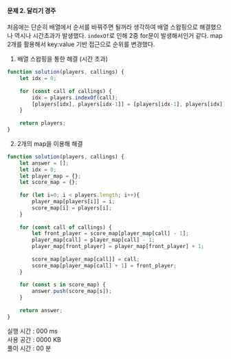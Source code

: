 #### 문제 2. 달리기 경주

처음에는 단순히 배열에서 순서를 바꿔주면 될꺼라 생각하여 배열 스왑핑으로 해결했으나 역시나 시간초과가 발생했다. `indexOf`로 인해 2중 for문이 발생해서인거 같다.
map 2개를 활용해서 key:value 기반 접근으로 순위를 변경했다.

1. 배열 스왑핑을 통한 해결 (시간 초과)
```javascript
function solution(players, callings) {
    let idx = 0;
    
    for (const call of callings) {
        idx = players.indexOf(call);
        [players[idx], players[idx-1]] = [players[idx-1], players[idx]];
    }
    
    return players;
}
```

2. 2개의 map을 이용해 해결
```javascript
function solution(players, callings) {
    let answer = [];
    let idx = 0;
    let player_map = {};
    let score_map = {};
    
    for (let i=0; i < players.length; i++){
        player_map[players[i]] = i;
        score_map[i] = players[i];
    }
    
    for (const call of callings) {
        let front_player = score_map[player_map[call] - 1];
        player_map[call] = player_map[call] - 1;
        player_map[front_player] = player_map[front_player] + 1;
        
        score_map[player_map[call]] = call;
        score_map[player_map[call] + 1] = front_player;
    }
    
    for (const s in score_map) {
        answer.push(score_map[s]);
    }
    
    return answer;
}
```


실행 시간 : 000 ms    
사용 공간 : 0000 KB  
풀이 시간 : 00 분
